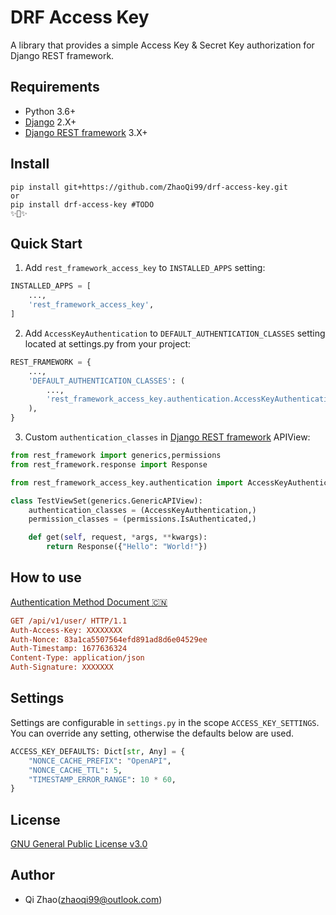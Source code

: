 # DRF Access Key
A library that provides a simple Access Key &amp; Secret Key authorization for Django REST framework.

## Requirements
* Python 3.6+
* [Django](https://docs.djangoproject.com/) 2.X+
* [Django REST framework](https://www.django-rest-framework.org/) 3.X+

## Install
```shell
pip install git+https://github.com/ZhaoQi99/drf-access-key.git
or
pip install drf-access-key #TODO
✨🍰✨
```
## Quick Start

1. Add `rest_framework_access_key` to `INSTALLED_APPS` setting:

```python
INSTALLED_APPS = [
    ...,
    'rest_framework_access_key',
]
```
2. Add `AccessKeyAuthentication` to `DEFAULT_AUTHENTICATION_CLASSES` setting located at settings.py from your project:

```python
REST_FRAMEWORK = {
    ...,
    'DEFAULT_AUTHENTICATION_CLASSES': (
        ...,
      	'rest_framework_access_key.authentication.AccessKeyAuthentication',
    ),
}
```

3. Custom `authentication_classes` in [Django REST framework](https://www.django-rest-framework.org/) APIView:

```python
from rest_framework import generics,permissions
from rest_framework.response import Response

from rest_framework_access_key.authentication import AccessKeyAuthentication

class TestViewSet(generics.GenericAPIView):
    authentication_classes = (AccessKeyAuthentication,)
    permission_classes = (permissions.IsAuthenticated,)

    def get(self, request, *args, **kwargs):
        return Response({"Hello": "World!"})

```

## How to use

[Authentication Method Document 🇨🇳](docs/auth.md) 

```ini
GET /api/v1/user/ HTTP/1.1
Auth-Access-Key: XXXXXXXX
Auth-Nonce: 83a1ca5507564efd891ad8d6e04529ee
Auth-Timestamp: 1677636324
Content-Type: application/json
Auth-Signature: XXXXXXX
```

## Settings

Settings are configurable in `settings.py` in the scope `ACCESS_KEY_SETTINGS`. You can override any setting, otherwise the defaults below are used.

```python
ACCESS_KEY_DEFAULTS: Dict[str, Any] = {
    "NONCE_CACHE_PREFIX": "OpenAPI",
    "NONCE_CACHE_TTL": 5,
    "TIMESTAMP_ERROR_RANGE": 10 * 60,
}
```


## License

[GNU General Public License v3.0](https://github.com/ZhaoQi99/drf-access-key/blob/main/LICENSE)

## Author

* Qi Zhao([zhaoqi99@outlook.com](mailto:zhaoqi99@outlook.com))